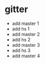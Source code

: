 # gitter

- add master 1
- add hs 1
- add master 2
- add hs 2
- add master 3
- add hs 3
- add master 4